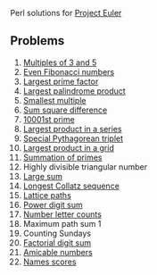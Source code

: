Perl solutions for [Project Euler](https://projecteuler.net/)
## Problems

1. [Multiples of 3 and 5](https://github.com/Lentosy/Project-Euler/blob/master/1-9/problem1.pl)
2. [Even Fibonacci numbers](https://github.com/Lentosy/Project-Euler/blob/master/1-9/problem2.pl)
3. [Largest prime factor](https://github.com/Lentosy/Project-Euler/blob/master/1-9/problem3.pl)
4. [Largest palindrome product](https://github.com/Lentosy/Project-Euler/blob/master/1-9/problem4.pl)
5. [Smallest multiple](https://github.com/Lentosy/Project-Euler/blob/master/1-9/problem5.pl)
6. [Sum square difference](https://github.com/Lentosy/Project-Euler/blob/master/1-9/problem6.pl)
7. [10001st prime](https://github.com/Lentosy/Project-Euler/blob/master/1-9/problem7.pl)
8. [Largest product in a series](https://github.com/Lentosy/Project-Euler/blob/master/1-9/problem8.pl)
9. [Special Pythagorean triplet](https://github.com/Lentosy/Project-Euler/blob/master/1-9/problem9.pl)
10. [Largest product in a grid](https://github.com/Lentosy/Project-Euler/blob/master/10-19/problem10.pl)
11. [Summation of primes](https://github.com/Lentosy/Project-Euler/blob/master/10-19/problem11.pl)
12. Highly divisible triangular number
13. [Large sum](https://github.com/Lentosy/Project-Euler/blob/master/10-19/problem13.pl)
14. [Longest Collatz sequence](https://github.com/Lentosy/Project-Euler/blob/master/10-19/problem14.pl)
15. [Lattice paths](https://github.com/Lentosy/Project-Euler/blob/master/10-19/problem15.pl)
16. [Power digit sum](https://github.com/Lentosy/Project-Euler/blob/master/10-19/problem16.pl)
17. [Number letter counts](https://github.com/Lentosy/Project-Euler/blob/master/10-19/problem17.pl)
18. Maximum path sum 1
19. Counting Sundays
20. [Factorial digit sum](https://github.com/Lentosy/Project-Euler/blob/master/20-29/problem20.pl)
21. [Amicable numbers](https://github.com/Lentosy/Project-Euler/blob/master/20-29/problem21.pl)
22. [Names scores](https://github.com/Lentosy/Project-Euler/blob/master/20-29/problem22.pl)


